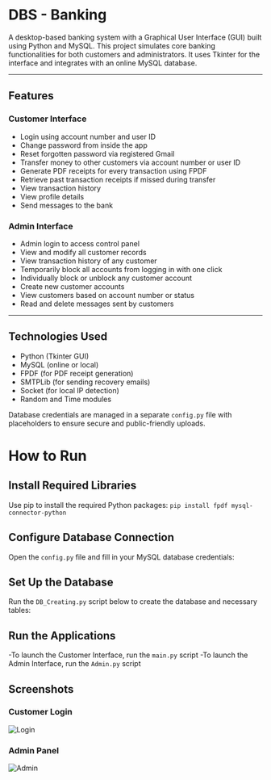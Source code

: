 # DBS - Banking

A desktop-based banking system with a Graphical User Interface (GUI) built using Python and MySQL. This project simulates core banking functionalities for both customers and administrators. It uses Tkinter for the interface and integrates with an online MySQL database.

---

## Features

### Customer Interface
- Login using account number and user ID
- Change password from inside the app
- Reset forgotten password via registered Gmail
- Transfer money to other customers via account number or user ID
- Generate PDF receipts for every transaction using FPDF
- Retrieve past transaction receipts if missed during transfer
- View transaction history
- View profile details
- Send messages to the bank

### Admin Interface
- Admin login to access control panel
- View and modify all customer records
- View transaction history of any customer
- Temporarily block all accounts from logging in with one click
- Individually block or unblock any customer account
- Create new customer accounts
- View customers based on account number or status
- Read and delete messages sent by customers

---

## Technologies Used

- Python (Tkinter GUI)
- MySQL (online or local)
- FPDF (for PDF receipt generation)
- SMTPLib (for sending recovery emails)
- Socket (for local IP detection)
- Random and Time modules

Database credentials are managed in a separate `config.py` file with placeholders to ensure secure and public-friendly uploads.

# How to Run
## Install Required Libraries
Use pip to install the required Python packages:
```pip install fpdf mysql-connector-python```

## Configure Database Connection
Open the `config.py` file and fill in your MySQL database credentials:

## Set Up the Database
Run the `DB_Creating.py` script below to create the database and necessary tables:

## Run the Applications
-To launch the Customer Interface, run the `main.py` script
-To launch the Admin Interface, run the `Admin.py` script

## Screenshots

### Customer Login
![Login](Assets/customer_login.png)

### Admin Panel
![Admin](Assets/admin_panel.png)

